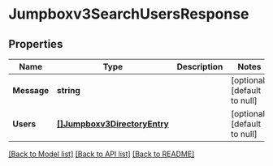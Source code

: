 # Jumpboxv3SearchUsersResponse

## Properties
Name | Type | Description | Notes
------------ | ------------- | ------------- | -------------
**Message** | **string** |  | [optional] [default to null]
**Users** | [**[]Jumpboxv3DirectoryEntry**](jumpboxv3DirectoryEntry.md) |  | [optional] [default to null]

[[Back to Model list]](../README.md#documentation-for-models) [[Back to API list]](../README.md#documentation-for-api-endpoints) [[Back to README]](../README.md)

